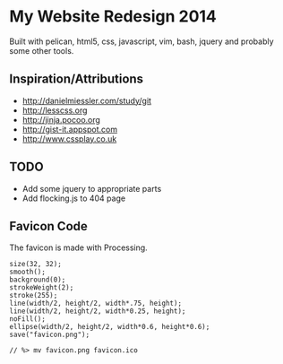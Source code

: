 # My Website Redesign 2014

Built with pelican, html5, css, javascript, vim, bash, jquery and probably some other tools.

## Inspiration/Attributions
- <http://danielmiessler.com/study/git>  
- <http://lesscss.org>  
- <http://jinja.pocoo.org>  
- <http://gist-it.appspot.com>
- <http://www.cssplay.co.uk>

## TODO ##

- Add some jquery to appropriate parts
- Add flocking.js to 404 page

## Favicon Code

The favicon is made with Processing. 

    size(32, 32);
    smooth();
    background(0);
    strokeWeight(2);
    stroke(255);
    line(width/2, height/2, width*.75, height);
    line(width/2, height/2, width*0.25, height);
    noFill();
    ellipse(width/2, height/2, width*0.6, height*0.6);
    save("favicon.png");

    // %> mv favicon.png favicon.ico

